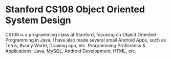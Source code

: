 # Stanford CS108 Object Oriented System Design
CS108 is a programming class at Stanford, focusing on Object Oriented Programming in Java. I have also made several small Android Apps, such as Tetris, Bunny World,  Drawing app, etc. 
Programming Proficiency & Applications: Java, MySQL, Android Development, HTML, etc.
